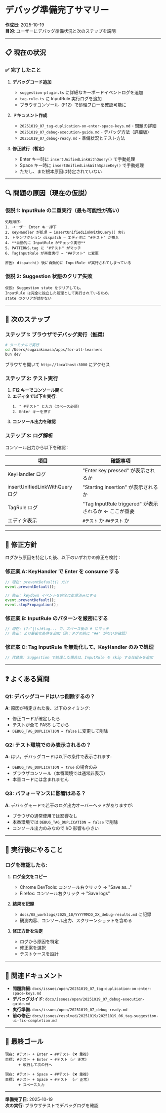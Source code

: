 # デバッグ準備完了サマリー

**作成日**: 2025-10-19  
**目的**: ユーザーにデバッグ準備状況と次のステップを説明

---

## 📋 現在の状況

### ✅ 完了したこと

1. **デバッグコード追加**
   - `suggestion-plugin.ts` に詳細なキーボードイベントログを追加
   - `tag-rule.ts` に InputRule 実行ログを追加
   - ブラウザコンソール（F12）で処理フローを確認可能に

2. **ドキュメント作成**
   - `20251019_07_tag-duplication-on-enter-space-keys.md` - 問題の詳細
   - `20251019_07_debug-execution-guide.md` - デバッグ方法（詳細版）
   - `20251019_07_debug-ready.md` - 準備状況とテスト方法

3. **修正試行（暫定）**
   - Enter キー時に `insertUnifiedLinkWithQuery()` で手動処理
   - Space キー時に `insertUnifiedLinkWithSpaceKey()` で手動処理
   - ただし、まだ根本原因は特定されていない

---

## 🔍 問題の原因（現在の仮説）

### 仮説 1: InputRule の二重実行（最も可能性が高い）

```
処理順序:
1. ユーザー Enter キー押下
2. KeyHandler が処理 → insertUnifiedLinkWithQuery() 実行
3. トランザクション dispatch → エディタに "#テスト" が挿入
4. **自動的に InputRule がチェック実行**
5. PATTERNS.tag に "#テスト" がマッチ
6. TagInputRule が再度実行 → "##テスト" に変更

原因: dispatch() 後に自動的に InputRule が実行されてしまっている
```

### 仮説 2: Suggestion 状態のクリア失敗

```
仮説: Suggestion state をクリアしても、
InputRule は完全に独立した処理として実行されているため、
state のクリアが効かない
```

---

## 🚀 次のステップ

### ステップ 1: ブラウザでデバッグ実行（推奨）

```bash
# ターミナルで実行
cd /Users/sugaiakimasa/apps/for-all-learners
bun dev
```

ブラウザを開いて `http://localhost:3000` にアクセス

### ステップ 2: テスト実行

1. **F12 キーでコンソール開く**
2. **エディタで以下を実行**:
   ```
   1. " #テスト" と入力（スペース必須）
   2. Enter キーを押す
   ```
3. **コンソール出力を確認**

### ステップ 3: ログ解析

コンソール出力から以下を確認：

| 項目 | 確認事項 |
|------|---------|
| KeyHandler ログ | "Enter key pressed" が表示されるか |
| insertUnifiedLinkWithQuery ログ | "Starting insertion" が表示されるか |
| TagRule ログ | "Tag InputRule triggered" が表示されるか ← ここが重要 |
| エディタ表示 | `#テスト` か `##テスト` か |

---

## 🔧 修正方針

ログから原因を特定した後、以下のいずれかの修正を検討：

### 修正案 A: KeyHandler で Enter を consume する

```typescript
// 現在: preventDefault() だけ
event.preventDefault();

// 修正: keydown イベントを完全に処理済みにする
event.preventDefault();
event.stopPropagation();
```

### 修正案 B: InputRule のパターンを厳密にする

```typescript
// 現在: (?:^|\s)#tag... で、スペース後の # にマッチ
// 修正: より厳密な条件を追加（例：タグの前に "##" がないか確認）
```

### 修正案 C: Tag InputRule を無効化して、KeyHandler のみで処理

```typescript
// 代替案: Suggestion で処理した場合は、InputRule を skip する仕組みを追加
```

---

## ❓ よくある質問

### Q1: デバッグコードはいつ削除するの？

**A**: 原因が特定された後、以下のタイミング:
- 修正コードが確定したら
- テストが全て PASS してから
- `DEBUG_TAG_DUPLICATION = false` に変更して削除

### Q2: テスト環境でのみ表示されるの？

**A**: はい。デバッグコードは以下の条件で表示されます:
- `DEBUG_TAG_DUPLICATION = true` の場合のみ
- ブラウザコンソール（本番環境では通常非表示）
- 本番コードには含まれません

### Q3: パフォーマンスに影響はある？

**A**: デバッグモードで若干のログ出力オーバーヘッドがありますが:
- ブラウザの通常使用では影響なし
- 本番環境では `DEBUG_TAG_DUPLICATION = false` で削除
- コンソール出力のみなので I/O 影響も小さい

---

## 📝 実行後にやること

### ログを確認したら:

1. **ログ全文をコピー**
   - Chrome DevTools: コンソール右クリック → "Save as..."
   - Firefox: コンソール右クリック → "Save logs"

2. **結果を記録**
   - `docs/08_worklogs/2025_10/YYYYMMDD_XX_debug-results.md` に記録
   - 観測内容、コンソール出力、スクリーンショットを含める

3. **修正方針を決定**
   - ログから原因を特定
   - 修正案を選択
   - テストケースを設計

---

## 🔗 関連ドキュメント

- **問題詳細**: `docs/issues/open/20251019_07_tag-duplication-on-enter-space-keys.md`
- **デバッグガイド**: `docs/issues/open/20251019_07_debug-execution-guide.md`
- **実行準備**: `docs/issues/open/20251019_07_debug-ready.md`
- **前の修正**: `docs/issues/resolved/20251019/20251019_06_tag-suggestion-ui-fix-completion.md`

---

## 🎯 最終ゴール

```
現在: #テスト + Enter → ##テスト (❌ 重複)
目標: #テスト + Enter → #テスト (✅ 正常)
      + 改行して次の行へ

現在: #テスト + Space → ##テスト (❌ 重複)
目標: #テスト + Space → #テスト  (✅ 正常)
      + スペース入力
```

---

**準備完了日**: 2025-10-19  
**次の実行**: ブラウザテストでデバッグログを確認
